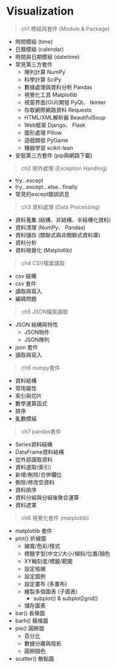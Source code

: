 # Visualization

> ch1 模組與套件 (Module & Package)
- 時間模組 (time)
- 日曆模組 (calendar)
- 時間與日期模組 (datetime)
- 常見第三方套件
  - 陣列計算 NumPy
  - 科學計算 SciPy
  - 數據處理與資料分析 Pandas
  - 視覺化工具 Matplotlib
  - 視窗界面(GUI)開發 PyQt、 tkinter
  - 存取網際網路資料 Requests
  - HTML/XML解析器 BeautifulSoup
  - Web框架 Django、 Flask
  - 圖形處理 Pillow
  - 遊戲開發 PyGame
  - 機器學習 scikit-lean
- 安裝第三方套件 (pip與網路下載)

> ch2 例外處理 (Exception Handling)
- try…except
- try…except…else…finally
- 常見的except錯誤訊息

> ch3 資料處理 (Data Processing)
- 資料蒐集 (結構、非結構、半結構化資料)
- 資料清理 (NumPy、 Pandas)
- 資料儲存 (關聯式與非關聯式資料庫)
- 資料分析
- 資料視覺化 (Matplotlib)

> ch4 CSV檔案讀取
- csv 結構
- csv 套件
- 讀取與寫入
- 編碼問題

> ch5 JSON檔案讀取
- JSON 結構與特性
  - JSON物件
  - JSON陣列
- json 套件
- 讀取與寫入

> ch6 numpy套件
- 資料結構
- 常用屬性
- 索引與切片
- 數學運算函式
- 排序
- 亂數模組

> ch7 pandas套件
- Series資料結構
- DataFrame資料結構
- 從外部讀取資料
- 資料選取(索引)
- 新增/刪除/合併欄位
- 刪除/修改空資料
- 資料排序
- 資料分組與分組後聚合運算
- 資料遮罩

> ch8 視覺化套件 (matplotlib)
- matplotlib 套件
- plot()  折線圖
  - 線寬/色彩/樣式
  - 標題字型(中文)/大小/傾斜/位置/顏色
  - XY軸刻度/標籤/範圍
  - 設定格線
  - 設定圖例
  - 設定畫布 (多畫布)
  - 繪製多個圖表 (子圖表)
    - subplot() & subplot2grid()
  - 儲存圖表
- bar()   長條圖
- barh()  橫條圖
- pie()   圓餅圖
  - 百分比
  - 數據分離與陰影
  - 圓餅顏色
- scatter()  散點圖